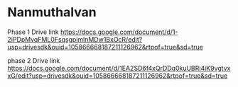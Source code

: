 # Nanmuthalvan
Phase 1
Drive link
https://docs.google.com/document/d/1-2iPDpMvqFML0FsqsgpimlnMDw1BxOcR/edit?usp=drivesdk&ouid=105866668187211126962&rtpof=true&sd=true


phase 2
Drive link
https://docs.google.com/document/d/1EA2SD6f4xQrDDq0kuUBRi4iK9vgtvxxG/edit?usp=drivesdk&ouid=105866668187211126962&rtpof=true&sd=true
